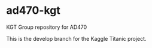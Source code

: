 # ad470-kgt
KGT Group repository for AD470

This is the develop branch for the Kaggle Titanic project.
